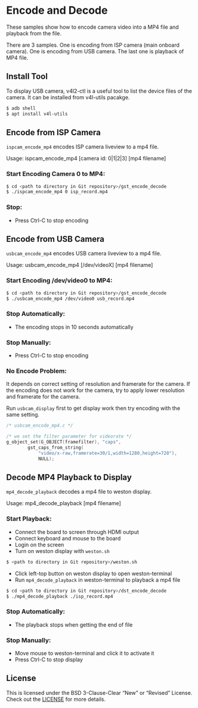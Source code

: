 
# Encode and Decode

These samples show how to encode camera video into a MP4 file and playback from the file. 

There are 3 samples. One is encoding from ISP camera (main onboard camera). One is encoding from USB camera. The last one is playback of MP4 file.

## Install Tool

To display USB camera, v4l2-ctl is a useful tool to list the device files of the camera. It can be installed from v4l-utils pacakge.

```bash
$ adb shell
$ apt install v4l-utils
```

## Encode from ISP Camera

```ispcam_encode_mp4``` encodes ISP camera liveview to a mp4 file.

Usage: ispcam_encode_mp4 [camera id: 0|1|2|3] [mp4 filename]

### Start Encoding Camera 0 to MP4:
```bash
$ cd <path to directory in Git repository>/gst_encode_decode
$ ./ispcam_encode_mp4 0 isp_record.mp4
```

### Stop:

+ Press Ctrl-C to stop encoding

## Encode from USB Camera

```usbcam_encode_mp4``` encodes USB camera liveview to a mp4 file.

Usage: usbcam_encode_mp4 [/dev/videoX] [mp4 filename]

### Start Encoding /dev/video0 to MP4:
```bash
$ cd <path to directory in Git repository>/gst_encode_decode
$ ./usbcam_encode_mp4 /dev/video0 usb_record.mp4
```

### Stop Automatically:

+ The encoding stops in 10 seconds automatically

### Stop Manually:

+ Press Ctrl-C to stop encoding

### No Encode Problem:

It depends on correct setting of resolution and framerate for the camera. If the encoding does not work for the camera, try to apply lower resolution and framerate for the camera.

Run ```usbcam_display``` first to get display work then try encoding with the same setting.

```C
/* usbcam_encode_mp4.c */

/* we set the filter parameter for videorate */
g_object_set(G_OBJECT(framefilter), "caps", 
        gst_caps_from_string(
            "video/x-raw,framerate=30/1,width=1280,height=720"), 
            NULL);
```

## Decode MP4 Playback to Display

```mp4_decode_playback``` decodes a mp4 file to weston display.

Usage: mp4_decode_playback [mp4 filename]

### Start Playback:

+ Connect the board to screen through HDMI output
+ Connect keyboard and mouse to the board
+ Login on the screen
+ Turn on weston display with ```weston.sh```
``` bash
$ <path to directory in Git repository>/weston.sh
```
+ Click left-top button on weston display to open weston-terminal
+ Run ```mp4_decode_playback``` in weston-terminal to playback a mp4 file
```bash
$ cd <path to directory in Git repository>/dst_encode_decode
$ ./mp4_decode_playback ./isp_record.mp4
```

### Stop Automatically:

+ The playback stops when getting the end of file

### Stop Manually:

+ Move mouse to weston-terminal and click it to activate it
+ Press Ctrl-C to stop display

## License
This is licensed under the BSD 3-Clause-Clear “New” or “Revised” License. Check out the [LICENSE](../LICENSE) for more details.
